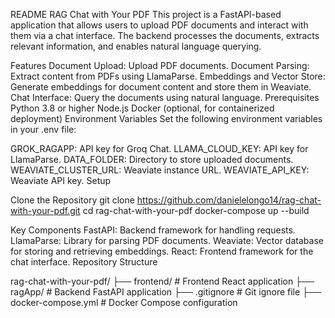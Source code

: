 README
RAG Chat with Your PDF
This project is a FastAPI-based application that allows users to upload PDF documents and interact with them via a chat interface. The backend processes the documents, extracts relevant information, and enables natural language querying.

Features
Document Upload: Upload PDF documents.
Document Parsing: Extract content from PDFs using LlamaParse.
Embeddings and Vector Store: Generate embeddings for document content and store them in Weaviate.
Chat Interface: Query the documents using natural language.
Prerequisites
Python 3.8 or higher
Node.js
Docker (optional, for containerized deployment)
Environment Variables
Set the following environment variables in your .env file:

GROK_RAGAPP: API key for Groq Chat.
LLAMA_CLOUD_KEY: API key for LlamaParse.
DATA_FOLDER: Directory to store uploaded documents.
WEAVIATE_CLUSTER_URL: Weaviate instance URL.
WEAVIATE_API_KEY: Weaviate API key.
Setup

Clone the Repository
git clone https://github.com/danielelongo14/rag-chat-with-your-pdf.git
cd rag-chat-with-your-pdf
docker-compose up --build

Key Components
FastAPI: Backend framework for handling requests.
LlamaParse: Library for parsing PDF documents.
Weaviate: Vector database for storing and retrieving embeddings.
React: Frontend framework for the chat interface.
Repository Structure


rag-chat-with-your-pdf/
├── frontend/          # Frontend React application
├── ragApp/            # Backend FastAPI application
├── .gitignore         # Git ignore file
├── docker-compose.yml # Docker Compose configuration
